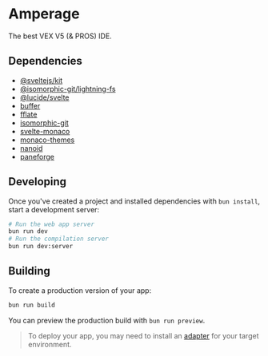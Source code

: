 # Amperage

The best VEX V5 (& PROS) IDE.

## Dependencies

- [@sveltejs/kit](https://www.npmjs.com/package/@sveltejs/kit)
- [@isomorphic-git/lightning-fs](https://www.npmjs.com/package/@isomorphic-git/lightning-fs)
- [@lucide/svelte](https://www.npmjs.com/package/@lucide/svelte)
- [buffer](https://www.npmjs.com/package/buffer)
- [fflate](https://www.npmjs.com/package/fflate)
- [isomorphic-git](https://www.npmjs.com/package/isomorphic-git)
- [svelte-monaco](https://www.npmjs.com/package/svelte-monaco)
- [monaco-themes](https://www.npmjs.com/package/monaco-themes)
- [nanoid](https://www.npmjs.com/package/nanoid)
- [paneforge](https://www.npmjs.com/package/paneforge)

## Developing

Once you've created a project and installed dependencies with `bun install`, start a development server:

```sh
# Run the web app server
bun run dev
# Run the compilation server
bun run dev:server
```

## Building

To create a production version of your app:

```sh
bun run build
```

You can preview the production build with `bun run preview`.

> To deploy your app, you may need to install an [adapter](https://svelte.dev/docs/kit/adapters) for your target environment.
